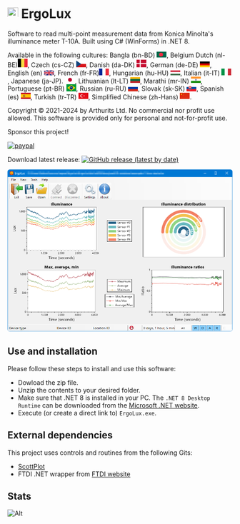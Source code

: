 # <img src="ErgoLux/images/logo@24.png?raw=true" height="24" width="24"> ErgoLux
Software to read multi-point measurement data from Konica Minolta's illuminance meter T-10A. Built using C# (WinForms) in .NET 8.

Available in the following cultures: Bangla (bn-BD) <kbd><img title="Bangla" alt="Bangla" src="https://github.com/hampusborgos/country-flags/blob/main/svg/bd.svg" width="22"></kbd>, Belgium Dutch (nl-BE)<kbd><img title="Dutch" alt="Dutch" src="https://github.com/hampusborgos/country-flags/blob/main/svg/be.svg" width="22"></kbd>, Czech (cs-CZ) <kbd><img title="Czech" alt="Czech" src="https://github.com/hampusborgos/country-flags/blob/main/svg/cz.svg" width="22"></kbd>, Danish (da-DK) <kbd><img title="Danish" alt="Danish" src="https://github.com/hampusborgos/country-flags/blob/main/svg/dk.svg" width="22"></kbd>, German (de-DE) <kbd><img title="German" alt="German" src="https://github.com/hampusborgos/country-flags/blob/main/svg/de.svg" width="22"></kbd>, English (en) <kbd><img title="English" alt="English" src="https://github.com/hampusborgos/country-flags/blob/main/svg/gb.svg" width="22"></kbd>, French (fr-FR)<kbd><img title="French" alt="French" src="https://github.com/hampusborgos/country-flags/blob/main/svg/fr.svg" width="22"></kbd>, Hungarian (hu-HU) <kbd><img title="Hungarian" alt="Hungarian" src="https://github.com/hampusborgos/country-flags/blob/main/svg/hu.svg" width="22"></kbd>, Italian (it-IT) <kbd><img title="Italian" alt="Italian" src="https://github.com/hampusborgos/country-flags/blob/main/svg/it.svg" width="22"></kbd>, Japanese (ja-JP). <kbd><img title="Japanese" alt="Japanese" src="https://github.com/hampusborgos/country-flags/blob/main/svg/jp.svg" width="22"></kbd>, Lithuanian (lt-LT) <kbd><img title="Lithuanian" alt="Lithuanian" src="https://github.com/hampusborgos/country-flags/blob/main/svg/lt.svg" width="22"></kbd>, Marathi (mr-IN) <kbd><img title="Marathi" alt="Marathi" src="https://github.com/hampusborgos/country-flags/blob/main/svg/in.svg" width="22"></kbd>, Portuguese (pt-BR) <kbd><img title="Portuguese (Brazil)" alt="Portuguese (Brazil)" src="https://github.com/hampusborgos/country-flags/blob/main/svg/br.svg" width="22"></kbd>, Russian (ru-RU) <kbd><img title="Russia" alt="Russia" src="https://github.com/hampusborgos/country-flags/blob/main/svg/ru.svg" width="22"></kbd>, Slovak (sk-SK) <kbd><img title="Slovak" alt="Slovak" src="https://github.com/hampusborgos/country-flags/blob/main/svg/sk.svg" width="22"></kbd>, Spanish (es) <kbd><img title="Spanish" alt="Spanish" src="https://github.com/hampusborgos/country-flags/blob/main/svg/es.svg" width="22"></kbd>, Turkish (tr-TR) <kbd><img title="Turkey" alt="Turkey" src="https://github.com/hampusborgos/country-flags/blob/main/svg/tr.svg" width="22"></kbd>, Simplified Chinese (zh-Hans) <kbd><img title="Chinese" alt="Chinese" src="https://github.com/hampusborgos/country-flags/blob/main/svg/cn.svg" width="22"></kbd>.

Copyright © 2021-2024 by Arthurits Ltd. No commercial nor profit use allowed. This software is provided only for personal and not-for-profit use.

Sponsor this project!

[![paypal](https://www.paypalobjects.com/en_US/i/btn/btn_donateCC_LG.gif)](https://www.paypal.com/paypalme/ArthuritsLtd)

Download latest release: [![GitHub release (latest by date)](https://img.shields.io/github/v/release/arthurits/ErgoLux?include_prereleases)](https://github.com/arthurits/ErgoLux/releases)

![Screenshot](/ErgoLux/images/screenshot08.png?raw=true "ErgoLux GUI")

## Use and installation
Please follow these steps to install and use this software:
* Dowload the zip file.
* Unzip the contents to your desired folder.
* Make sure that .NET 8 is installed in your PC. The `.NET 8 Desktop Runtime` can be downloaded from the [Microsoft .NET website](https://dotnet.microsoft.com/download/dotnet/8.0).
* Execute (or create a direct link to) `ErgoLux.exe`.


## External dependencies
This project uses controls and routines from the following Gits:
* [ScottPlot](https://github.com/ScottPlot/ScottPlot)
* FTDI .NET wrapper from [FTDI website](https://ftdichip.com/wp-content/uploads/2020/07/FTD2XX_NET.zip)

## Stats
![Alt](https://repobeats.axiom.co/api/embed/8a48c3dcfbc2dd7fba3a5913be7c20d29bb561b9.svg "Repobeats analytics image")
